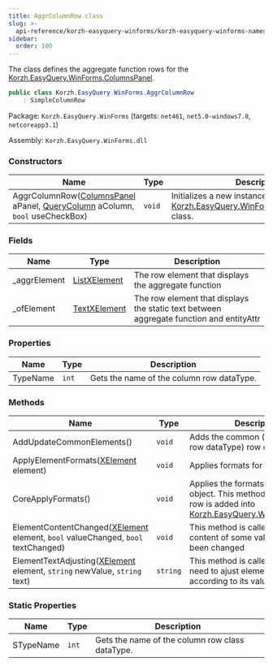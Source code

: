 ```yaml
---
title: AggrColumnRow class
slug: >-
  api-reference/korzh-easyquery-winforms/korzh-easyquery-winforms-namespace/aggrcolumnrow-class
sidebar:
  order: 100
---
```


The class defines the aggregate function rows for the [Korzh.EasyQuery.WinForms.ColumnsPanel](///easyquery/docs/api-reference/korzh-easyquery-winforms/korzh-easyquery-winforms-namespace/columnspanel-class).
```csharp
public class Korzh.EasyQuery.WinForms.AggrColumnRow
    : SimpleColumnRow

```
Package: `Korzh.EasyQuery.WinForms` (targets: `net461`, `net5.0-windows7.0`, `netcoreapp3.1`)

Assembly: `Korzh.EasyQuery.WinForms.dll`

### Constructors

| Name | Type | Description | 
| --- | --- | --- | 
| AggrColumnRow([ColumnsPanel](///easyquery/docs/api-reference/korzh-easyquery-winforms/korzh-easyquery-winforms-namespace/columnspanel-class) aPanel, [QueryColumn](///easyquery/docs/api-reference/korzh-easyquery/korzh-easyquery-namespace/querycolumn-class) aColumn, `bool` useCheckBox) | `void` | Initializes a new instance of the [Korzh.EasyQuery.WinForms.AggrColumnRow](///easyquery/docs/api-reference/korzh-easyquery-winforms/korzh-easyquery-winforms-namespace/aggrcolumnrow-class) class. | 


### Fields

| Name | Type | Description | 
| --- | --- | --- | 
| _aggrElement | [ListXElement](///easyquery/docs/api-reference/korzh-easyquery-winforms/korzh-easyquery-winforms-namespace/listxelement-class) | The row element that displays the aggregate function | 
| _ofElement | [TextXElement](///easyquery/docs/api-reference/korzh-easyquery-winforms/korzh-easyquery-winforms-namespace/textxelement-class) | The row element that displays the static text between aggregate function and entityAttr | 


### Properties

| Name | Type | Description | 
| --- | --- | --- | 
| TypeName | `int` | Gets the name of the column row dataType. | 


### Methods

| Name | Type | Description | 
| --- | --- | --- | 
| AddUpdateCommonElements() | `void` | Adds the common (independent of row dataType) row elements. | 
| ApplyElementFormats([XElement](///easyquery/docs/api-reference/korzh-easyquery-winforms/korzh-easyquery-winforms-namespace/xelement-class) element) | `void` | Applies formats for one element. | 
| CoreApplyFormats() | `void` | Applies the formats used in parent object. This method is called when row is added into [Korzh.EasyQuery.WinForms.XPanel](///easyquery/docs/api-reference/korzh-easyquery-winforms/korzh-easyquery-winforms-namespace/xpanel-class) | 
| ElementContentChanged([XElement](///easyquery/docs/api-reference/korzh-easyquery-winforms/korzh-easyquery-winforms-namespace/xelement-class) element, `bool` valueChanged, `bool` textChanged) | `void` | This method is called when the content of some value element has been changed | 
| ElementTextAdjusting([XElement](///easyquery/docs/api-reference/korzh-easyquery-winforms/korzh-easyquery-winforms-namespace/xelement-class) element, `string` newValue, `string` text) | `string` | This method is called when we need to ajust element's text according to its value | 


### Static Properties

| Name | Type | Description | 
| --- | --- | --- | 
| STypeName | `int` | Gets the name of the column row class dataType. |
